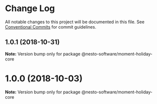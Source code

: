 # Change Log

All notable changes to this project will be documented in this file.
See [Conventional Commits](https://conventionalcommits.org) for commit guidelines.

<a name="1.0.1"></a>
## 1.0.1 (2018-10-31)

**Note:** Version bump only for package @nesto-software/moment-holiday-core





<a name="1.0.0"></a>
# 1.0.0 (2018-10-03)

**Note:** Version bump only for package @nesto-software/moment-holiday-core
